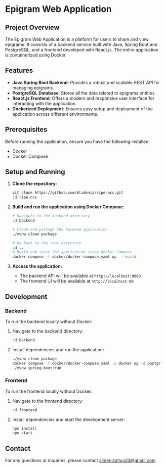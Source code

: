 # Epigram Web Application

## Project Overview

The Epigram Web Application is a platform for users to share and view epigrams. It consists of a backend service built
with Java, Spring Boot and PostgreSQL, and a frontend developed with React.js. The entire application is containerized
using Docker.

## Features

- **Java Spring Boot Backend**: Provides a robust and scalable REST API for managing epigrams.
- **PostgreSQL Database**: Stores all the data related to epigrams entities.
- **React.js Frontend**: Offers a modern and responsive user interface for interacting with the application.
- **Dockerized Deployment**: Ensures easy setup and deployment of the application across different environments.

## Prerequisites

Before running the application, ensure you have the following installed:

- Docker
- Docker Compose

## Setup and Running

1. **Clone the repository:**
   ```bash
   git clone https://github.com/Alideniz/ripe-ncc.git
   cd ripe-ncc
   ```

2. **Build and run the application using Docker Compose:**
   ```bash
   # Navigate to the backend directory
   cd backend
   
   # Clean and package the backend application
   ./mvnw clean package
   
   # Go back to the root directory
   cd ..
   # Build and start the application using Docker Compose
   docker compose -f docker/docker-compose.yaml up  --build
   ```

3. **Access the application:**
    - The backend API will be available at `http://localhost:8080`
    - The frontend UI will be available at `http://localhost:80`

## Development

### Backend

To run the backend locally without Docker:

1. Navigate to the backend directory:
   ```bash
   cd backend
   ```

2. Install dependencies and run the application:
   ```bash
   ./mvnw clean package
   docker compose -f docker/docker-compose.yaml -p docker up -d postgres
   ./mvnw spring-boot:run
   ```

### Frontend

To run the frontend locally without Docker:

1. Navigate to the frontend directory:
   ```bash
   cd frontend
   ```

2. Install dependencies and start the development server:
   ```bash
   npm install
   npm start
   ```

## Contact

For any questions or inquiries, please contact alidenizaltun33@gmail.com